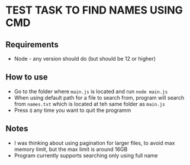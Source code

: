 # TEST TASK TO FIND NAMES USING CMD

## Requirements

-   Node - any version should do (but should be 12 or higher)

## How to use
-   Go to the folder where `main.js` is located and run `node main.js`
-   When using default path for a file to search from, program will search from `names.txt` which is located at teh same folder as `main.js`
-   Press `Q` any time you want to quit the programm

## Notes
-   I was thinking about using pagination for larger files, to avoid max memory limit, but the max limit is around 16GB
-   Program currently supports searching only using full name